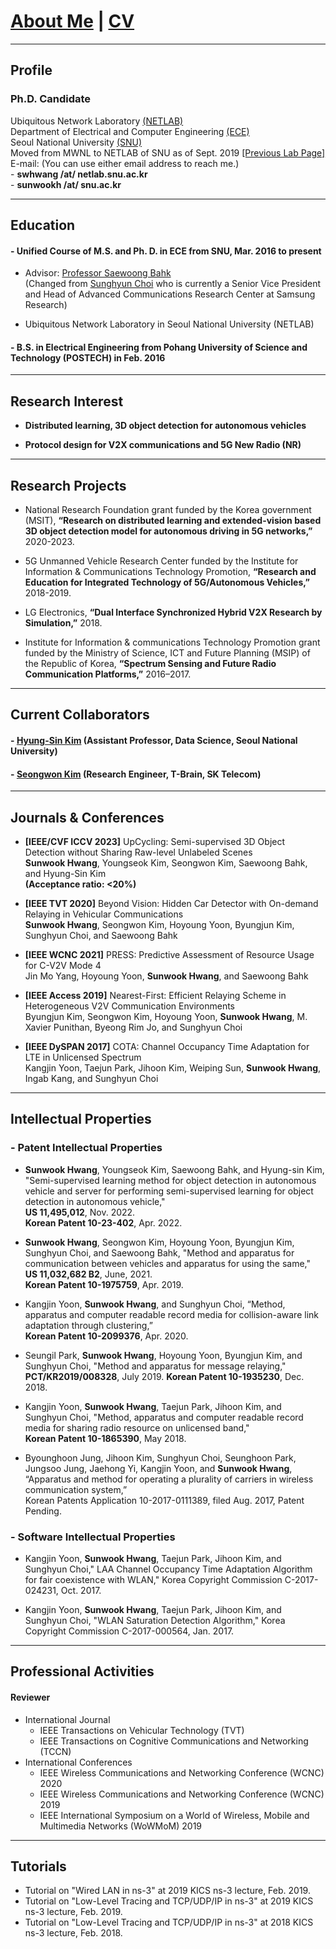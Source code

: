 
# [About Me](index) | [CV](CV_swhwang_22.pdf)

---
## Profile

### Ph.D. Candidate
Ubiquitous Network Laboratory [(NETLAB)](http://netlab.snu.ac.kr)\
Department of Electrical and Computer Engineering [(ECE)](https://ece.snu.ac.kr)\
Seoul National University [(SNU)](https://snu.ac.kr)\
Moved from MWNL to NETLAB of SNU as of Sept. 2019 [[Previous Lab Page]](https://sites.google.com/a/mwnl.snu.ac.kr/www/)\
E-mail: (You can use either email address to reach me.)\
    - **swhwang /at/ netlab.snu.ac.kr**\
    - **sunwookh /at/ snu.ac.kr**

---
## Education

#### - Unified Course of M.S. and Ph. D. in ECE from SNU, Mar. 2016 to present
* Advisor: [Professor Saewoong Bahk](https://sites.google.com/netlab.snu.ac.kr/netlabhome/people/faculty)\
(Changed from [Sunghyun Choi](https://sites.google.com/view/sunghyun-chois-home) who is currently a Senior Vice President and Head of Advanced Communications Research Center
at Samsung Research)

* Ubiquitous Network Laboratory in Seoul National University (NETLAB)
<!-- * Area of Research: Network Systems & Wireless Communications
 -->

#### - B.S. in Electrical Engineering from Pohang University of Science and Technology (POSTECH) in Feb. 2016

---
## Research Interest
- **Distributed learning, 3D object detection for autonomous vehicles**

- **Protocol design for V2X communications and 5G New Radio (NR)**

---
## Research Projects

* National Research Foundation grant funded by the Korea government (MSIT),
**“Research on distributed learning and extended-vision based 3D object detection model for autonomous driving in 5G networks,”** 2020-2023.

* 5G Unmanned Vehicle Research Center funded by the Institute for Information & Communications Technology Promotion,
**“Research and Education for Integrated Technology of 5G/Autonomous Vehicles,”** 2018-2019.

* LG Electronics,
**“Dual Interface Synchronized Hybrid V2X Research by Simulation,”** 2018.

* Institute for Information & communications Technology Promotion grant funded by the Ministry of Science, ICT and Future Planning (MSIP) of the Republic of Korea,
**“Spectrum Sensing and Future Radio Communication Platforms,”** 2016–2017.

---
## Current Collaborators

#### - [Hyung-Sin Kim](https://sites.google.com/site/hskiminthebody/home) (Assistant Professor, Data Science, Seoul National University)
#### - [Seongwon Kim](https://sites.google.com/a/mwnl.snu.ac.kr/www/people/seongwon-kim) (Research Engineer, T-Brain, SK Telecom)

---
## Journals & Conferences

* **[IEEE/CVF ICCV 2023]**
UpCycling: Semi-supervised 3D Object Detection without Sharing Raw-level Unlabeled Scenes<br>
**Sunwook Hwang**, Youngseok Kim, Seongwon Kim, Saewoong Bahk, and Hyung-Sin Kim <br>
**(Acceptance ratio: <20%)**

* **[IEEE TVT 2020]** Beyond Vision: Hidden Car Detector with On-demand Relaying in Vehicular Communications<br>
**Sunwook Hwang**, Seongwon Kim, Hoyoung Yoon, Byungjun Kim, Sunghyun Choi, and Saewoong Bahk

* **[IEEE WCNC 2021]**
PRESS: Predictive Assessment of Resource Usage for C-V2V Mode 4 <br>
Jin Mo Yang, Hoyoung Yoon, **Sunwook Hwang**, and Saewoong Bahk

* **[IEEE Access 2019]**
Nearest-First: Efficient Relaying Scheme in Heterogeneous V2V Communication Environments <br>
Byungjun Kim, Seongwon Kim, Hoyoung Yoon, **Sunwook Hwang**, M. Xavier Punithan, Byeong Rim Jo, and Sunghyun Choi

* **[IEEE DySPAN 2017]**
COTA: Channel Occupancy Time Adaptation for LTE in Unlicensed Spectrum <br>
Kangjin Yoon, Taejun Park, Jihoon Kim, Weiping Sun, **Sunwook Hwang**, Ingab Kang, and Sunghyun Choi

<!-- 6. **Sunwook Hwang**, Kangjin Yoon, and Sunghyun Choi,
"Channel Switching Operation of LTE-LAA in Unlicensed Spectrum,"
**IEEE ICTC**, Oct. 18--20, 2017. -->


<!--
#### - Domestic Conference Papers
1. 황선욱, 윤호영, 김병준, 최성현, "C-V2X에서 효과적인 CAM 중계 방식의 필요성에 대한 고찰," 제29회 통신정보합동학술대회 (JCCI 2019), 강릉, 2019년 5월 1-3일.

2. 황선욱, 손위평, 김병준, 윤호영, 박승일, 최성현, "MCS 조절에 따른 V2X 통신 성능 분석," 제28회 통신정보합동학술대회 (JCCI 2018), 여수, 2018년 5월 2-4일.

3. 황선욱, 윤강진, 박태준, 김지훈, 최성현, "LTE-LAA 다중채널 접속기법의 성능향상 방법," 한국통신학회 2017년도 동계종합학술발표회, 강원 정선, 2017년 1월 20일.
-->

---
## Intellectual Properties

### - Patent Intellectual Properties
* **Sunwook Hwang**, Youngseok Kim, Saewoong Bahk, and Hyung-sin Kim,
"Semi-supervised learning method for object detection in autonomous vehicle
and server for performing semi-supervised learning for object detection in
autonomous vehicle,"\
**US 11,495,012**, Nov. 2022.\
**Korean Patent 10-23-402**, Apr. 2022.

* **Sunwook Hwang**, Seongwon Kim, Hoyoung Yoon, Byungjun Kim, Sunghyun Choi, and Saewoong Bahk,
"Method and apparatus for communication between vehicles and apparatus for using the same,"\
**US 11,032,682 B2**, June, 2021.\
**Korean Patent 10-1975759**, Apr. 2019.

* Kangjin Yoon, **Sunwook Hwang**, and Sunghyun Choi,
“Method, apparatus and computer readable record media for collision-aware link adaptation through clustering,”\
**Korean Patent 10-2099376**, Apr. 2020.

* Seungil Park, **Sunwook Hwang**, Hoyoung Yoon, Byungjun Kim, and Sunghyun Choi,
"Method and apparatus for message relaying,"\
**PCT/KR2019/008328**, July 2019.
**Korean Patent 10-1935230**, Dec. 2018.

* Kangjin Yoon, **Sunwook Hwang**, Taejun Park, Jihoon Kim, and Sunghyun Choi,
"Method, apparatus and computer readable record media for sharing radio resource on unlicensed band,"\
**Korean Patent 10-1865390**, May 2018.

* Byounghoon Jung, Jihoon Kim, Sunghyun Choi, Seunghoon Park, Jungsoo Jung, Jaehong Yi, Kangjin Yoon, and **Sunwook Hwang**,
“Apparatus and method for operating a plurality of carriers in wireless communication system,”\
Korean Patents Application 10-2017-0111389, filed Aug. 2017, Patent Pending.

### - Software Intellectual Properties
* Kangjin Yoon, **Sunwook Hwang**, Taejun Park, Jihoon Kim, and Sunghyun Choi,"
LAA Channel Occupancy Time Adaptation Algorithm for fair coexistence with WLAN,"
Korea Copyright Commission C-2017-024231, Oct. 2017.

* Kangjin Yoon, **Sunwook Hwang**, Taejun Park, Jihoon Kim, and Sunghyun Choi,
"WLAN Saturation Detection Algorithm,"
Korea Copyright Commission C-2017-000564, Jan. 2017.

---
## Professional Activities

#### Reviewer
- International Journal
  * IEEE Transactions on Vehicular Technology (TVT)
  * IEEE Transactions on Cognitive Communications and Networking (TCCN)
- International Conferences
  * IEEE Wireless Communications and Networking Conference (WCNC) 2020
  * IEEE Wireless Communications and Networking Conference (WCNC) 2019
  * IEEE International Symposium on a World of Wireless, Mobile and Multimedia Networks (WoWMoM) 2019

---
## Tutorials

* Tutorial on "Wired LAN in ns-3" at 2019 KICS ns-3 lecture, Feb. 2019.
* Tutorial on "Low-Level Tracing and TCP/UDP/IP in ns-3" at 2019 KICS ns-3 lecture, Feb. 2019.
* Tutorial on "Low-Level Tracing and TCP/UDP/IP in ns-3" at 2018 KICS ns-3 lecture, Feb. 2018.

<!--
> This is a blockquote following a header.
>
> When something is important enough, you do it even if the odds are not in your favor.

#### Header 4

*   This is an unordered list following a header.
*   This is an unordered list following a header.
*   This is an unordered list following a header.

##### Header 5

1.  This is an ordered list following a header.
2.  This is an ordered list following a header.
3.  This is an ordered list following a header.

###### Header 6

| head1        | head two          | three |
|:-------------|:------------------|:------|
| ok           | good swedish fish | nice  |
| out of stock | good and plenty   | nice  |
| ok           | good `oreos`      | hmm   |
| ok           | good `zoute` drop | yumm  |

### There's a horizontal rule below this.

* * *

### Here is an unordered list:

*   Item foo
*   Item bar
*   Item baz
*   Item zip

### And an ordered list:

1.  Item one
1.  Item two
1.  Item three
1.  Item four

### And a nested list:

- level 1 item
  - level 2 item
  - level 2 item
    - level 3 item
    - level 3 item
- level 1 item
  - level 2 item
  - level 2 item
  - level 2 item
- level 1 item
  - level 2 item
  - level 2 item
- level 1 item

### Small image

![Octocat](https://github.githubassets.com/images/icons/emoji/octocat.png)

### Large image

![Branching](https://guides.github.com/activities/hello-world/branching.png)


### Definition lists can be used with HTML syntax.

<dl>
<dt>Name</dt>
<dd>Godzilla</dd>
<dt>Born</dt>
<dd>1952</dd>
<dt>Birthplace</dt>
<dd>Japan</dd>
<dt>Color</dt>
<dd>Green</dd>
</dl>

```
Long, single-line code blocks should not wrap. They should horizontally scroll if they are too long. This line should be long enough to demonstrate this.
```

```
The final element.
```
-->
